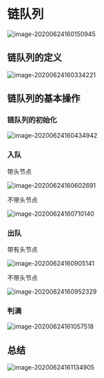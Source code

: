 # 链队列

![image-20200624160150945](https://cdn.jsdelivr.net/gh/KimYangOfCat/MyPicStorage/2021-CSPostgraduate-408/20200810010936.jpg)

## 链队列的定义

![image-20200624160334221](https://cdn.jsdelivr.net/gh/KimYangOfCat/MyPicStorage/2021-CSPostgraduate-408/20200810010945.jpg)

## 链队列的基本操作

### 链队列的初始化

![image-20200624160434942](https://cdn.jsdelivr.net/gh/KimYangOfCat/MyPicStorage/2021-CSPostgraduate-408/20200810010950.jpg)

### 入队

带头节点

![image-20200624160602691](https://cdn.jsdelivr.net/gh/KimYangOfCat/MyPicStorage/2021-CSPostgraduate-408/20200810010955.jpg)

不带头节点

![image-20200624160710140](https://cdn.jsdelivr.net/gh/KimYangOfCat/MyPicStorage/2021-CSPostgraduate-408/20200810011000.jpg)

### 出队

带有头节点

![image-20200624160905141](https://cdn.jsdelivr.net/gh/KimYangOfCat/MyPicStorage/2021-CSPostgraduate-408/20200810011005.jpg)

不带头节点

![image-20200624160952329](https://cdn.jsdelivr.net/gh/KimYangOfCat/MyPicStorage/2021-CSPostgraduate-408/20200810011010.jpg)

### 判满

![image-20200624161057518](https://cdn.jsdelivr.net/gh/KimYangOfCat/MyPicStorage/2021-CSPostgraduate-408/20200810011016.jpg)

## 总结

![image-20200624161134905](https://cdn.jsdelivr.net/gh/KimYangOfCat/MyPicStorage/2021-CSPostgraduate-408/20200810011021.jpg)



